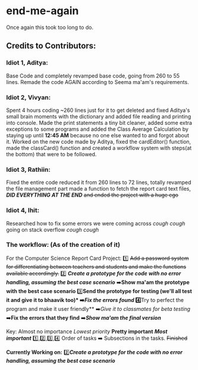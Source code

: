 # end-me-again

Once again this took too long to do.

## Credits to Contributors:

### Idiot 1, **Aditya**: 

Base Code and completely revamped base code, going from 260 to 55 lines. Remade the code AGAIN according to Seema ma'am's requirements.

### Idiot 2, **Vivyan**:

 Spent 4 hours coding ~260 lines just for it to get deleted and fixed Aditya's small brain moments with the dictionary and added file reading and printing into console. Made the print statements a tiny bit cleaner, added some extra exceptions to some programs and added the Class Average Calculation by staying up until **12:45 AM** because no one else wanted to and forgot about it. Worked on the new code made by Aditya, fixed the cardEditor() function, made the classCard() function and created a workflow system with steps(at the bottom) that were to be followed.

### Idiot 3, **Rathiin**:

Fixed the entire code reduced it from 260 lines to 72 lines, totally revamped the file management part made a function to fetch the report card text files, ***DID EVERYTHING AT THE END*** ~~and ended the project with a huge ego~~

### Idiot 4, **Ihit**:

Researched how to fix some errors we were coming across *cough cough* going on stack overflow *cough cough*


### The workflow: (As of the creation of it)


For the Computer Science Report Card Project:
1️⃣ ~~Add a password system for differentiating between teachers and students and make the functions available accordingly.~~
2️⃣ ***Create a prototype for the code with no error handling, assuming the best case scenario***
        ➡️**Show ma'am the prototype with the best case scenario**
3️⃣**Send the prototype for testing (we'll all test it and give it to bhaavik too)*
        ➡️*Fix the errors found*
4️⃣**Try to perfect the program and make it user friendly**
        ➡️*Give it to classmates for beta testing*
        ➡️**Fix the errors that they find**
        ➡️***Show ma'am the final version***


Key:
        Almost no importance
       *Lowest priority*
        **Pretty important**
        ***Most important***
        1️⃣,2️⃣,3️⃣,4️⃣  Order of tasks
        ➡️  Subsections in the tasks.
        ~~Finished~~


**Currently Working on:**
        2️⃣***Create a prototype for the code with no error handling, assuming the best case scenario***
